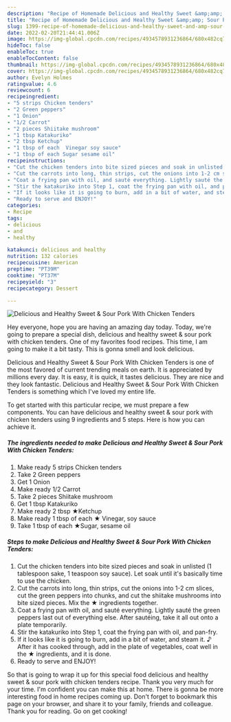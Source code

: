 ```yaml
---
description: "Recipe of Homemade Delicious and Healthy Sweet &amp;amp; Sour Pork With Chicken Tenders"
title: "Recipe of Homemade Delicious and Healthy Sweet &amp;amp; Sour Pork With Chicken Tenders"
slug: 1399-recipe-of-homemade-delicious-and-healthy-sweet-and-amp-sour-pork-with-chicken-tenders
date: 2022-02-20T21:44:41.006Z
image: https://img-global.cpcdn.com/recipes/4934578931236864/680x482cq70/delicious-and-healthy-sweet-sour-pork-with-chicken-tenders-recipe-main-photo.jpg
hideToc: false
enableToc: true
enableTocContent: false
thumbnail: https://img-global.cpcdn.com/recipes/4934578931236864/680x482cq70/delicious-and-healthy-sweet-sour-pork-with-chicken-tenders-recipe-main-photo.jpg
cover: https://img-global.cpcdn.com/recipes/4934578931236864/680x482cq70/delicious-and-healthy-sweet-sour-pork-with-chicken-tenders-recipe-main-photo.jpg
author: Evelyn Holmes
ratingvalue: 4.6
reviewcount: 6
recipeingredient:
- "5 strips Chicken tenders"
- "2 Green peppers"
- "1 Onion"
- "1/2 Carrot"
- "2 pieces Shiitake mushroom"
- "1 tbsp Katakuriko"
- "2 tbsp Ketchup"
- "1 tbsp of each  Vinegar soy sauce"
- "1 tbsp of each Sugar sesame oil"
recipeinstructions:
- "Cut the chicken tenders into bite sized pieces and soak in unlisted (1 tablespoon sake, 1 teaspoon soy sauce). Let soak until it&#39;s basically time to use the chicken."
- "Cut the carrots into long, thin strips, cut the onions into 1-2 cm slices, cut the green peppers into chunks, and cut the shiitake mushrooms into bite sized pieces. Mix the ★ ingredients together."
- "Coat a frying pan with oil, and sauté everything. Lightly sauté the green peppers last out of everything else. After sautéing, take it all out onto a plate temporarily."
- "Stir the katakuriko into Step 1, coat the frying pan with oil, and pan-fry."
- "If it looks like it is going to burn, add in a bit of water, and steam it. ♪ After it has cooked through, add in the plate of vegetables, coat well in the ★ ingredients, and it is done."
- "Ready to serve and ENJOY!"
categories:
- Recipe
tags:
- delicious
- and
- healthy

katakunci: delicious and healthy 
nutrition: 132 calories
recipecuisine: American
preptime: "PT39M"
cooktime: "PT37M"
recipeyield: "3"
recipecategory: Dessert

---
```



![Delicious and Healthy Sweet &amp; Sour Pork With Chicken Tenders](https://img-global.cpcdn.com/recipes/4934578931236864/680x482cq70/delicious-and-healthy-sweet-sour-pork-with-chicken-tenders-recipe-main-photo.jpg)

Hey everyone, hope you are having an amazing day today. Today, we're going to prepare a special dish, delicious and healthy sweet &amp; sour pork with chicken tenders. One of my favorites food recipes. This time, I am going to make it a bit tasty. This is gonna smell and look delicious.

Delicious and Healthy Sweet &amp; Sour Pork With Chicken Tenders is one of the most favored of current trending meals on earth. It is appreciated by millions every day. It is easy, it is quick, it tastes delicious. They are nice and they look fantastic. Delicious and Healthy Sweet &amp; Sour Pork With Chicken Tenders is something which I've loved my entire life.




To get started with this particular recipe, we must prepare a few components. You can have delicious and healthy sweet &amp; sour pork with chicken tenders using 9 ingredients and 5 steps. Here is how you can achieve it.

<!--inarticleads1-->

##### The ingredients needed to make Delicious and Healthy Sweet &amp; Sour Pork With Chicken Tenders:

1. Make ready 5 strips Chicken tenders
1. Take 2 Green peppers
1. Get 1 Onion
1. Make ready 1/2 Carrot
1. Take 2 pieces Shiitake mushroom
1. Get 1 tbsp Katakuriko
1. Make ready 2 tbsp ★Ketchup
1. Make ready 1 tbsp of each ★ Vinegar, soy sauce
1. Take 1 tbsp of each ★Sugar, sesame oil




<!--inarticleads2-->

##### Steps to make Delicious and Healthy Sweet &amp; Sour Pork With Chicken Tenders:

1. Cut the chicken tenders into bite sized pieces and soak in unlisted (1 tablespoon sake, 1 teaspoon soy sauce). Let soak until it&#39;s basically time to use the chicken.
1. Cut the carrots into long, thin strips, cut the onions into 1-2 cm slices, cut the green peppers into chunks, and cut the shiitake mushrooms into bite sized pieces. Mix the ★ ingredients together.
1. Coat a frying pan with oil, and sauté everything. Lightly sauté the green peppers last out of everything else. After sautéing, take it all out onto a plate temporarily.
1. Stir the katakuriko into Step 1, coat the frying pan with oil, and pan-fry.
1. If it looks like it is going to burn, add in a bit of water, and steam it. ♪ After it has cooked through, add in the plate of vegetables, coat well in the ★ ingredients, and it is done.
1. Ready to serve and ENJOY!



So that is going to wrap it up for this special food delicious and healthy sweet &amp; sour pork with chicken tenders recipe. Thank you very much for your time. I'm confident you can make this at home. There is gonna be more interesting food in home recipes coming up. Don't forget to bookmark this page on your browser, and share it to your family, friends and colleague. Thank you for reading. Go on get cooking!
